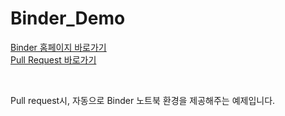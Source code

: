 # Binder_Demo

[Binder 홈페이지 바로가기](https://mybinder.org/) <br>
[Pull Request 바로가기](https://github.com/LS-ELLO/Binder_Demo/pull/1)

<br>

Pull request시, 자동으로 Binder 노트북 환경을 제공해주는 예제입니다.
